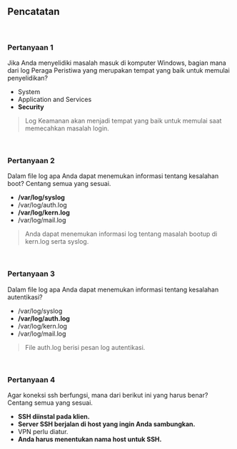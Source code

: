 ## Pencatatan

<br>

### Pertanyaan 1

Jika Anda menyelidiki masalah masuk di komputer Windows, bagian mana dari log Peraga Peristiwa yang merupakan tempat yang baik untuk memulai penyelidikan?

* System
* Application and Services
* **Security**

> Log Keamanan akan menjadi tempat yang baik untuk memulai saat memecahkan masalah login.
<br>

### Pertanyaan 2

Dalam file log apa Anda dapat menemukan informasi tentang kesalahan boot? Centang semua yang sesuai.

* **/var/log/syslog**
* /var/log/auth.log
* **/var/log/kern.log**
* /var/log/mail.log

> Anda dapat menemukan informasi log tentang masalah bootup di kern.log serta syslog.
<br>

### Pertanyaan 3

Dalam file log apa Anda dapat menemukan informasi tentang kesalahan autentikasi?

* /var/log/syslog
* **/var/log/auth.log**
* /var/log/kern.log
* /var/log/mail.log

> File auth.log berisi pesan log autentikasi.
<br>

### Pertanyaan 4

Agar koneksi ssh berfungsi, mana dari berikut ini yang harus benar? Centang semua yang sesuai.

* **SSH diinstal pada klien.**
* **Server SSH berjalan di host yang ingin Anda sambungkan.**
* VPN perlu diatur.
* **Anda harus menentukan nama host untuk SSH.**

